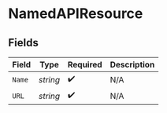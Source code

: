 # NamedAPIResource


## Fields

| Field              | Type               | Required           | Description        |
| ------------------ | ------------------ | ------------------ | ------------------ |
| `Name`             | *string*           | :heavy_check_mark: | N/A                |
| `URL`              | *string*           | :heavy_check_mark: | N/A                |